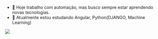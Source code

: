 - 🔭 Hoje trabalho com automação, mas busco sempre estar aprendendo novas tecnologias.
- 🌱 Atualmente estou estudando Angular, Python(DJANGO, Machine Learning)

 <img align="center" src="https://github-readme-stats.vercel.app/api?username=SendoDiferente&show_icons=true&theme=radical&bg_color=DEG,#2193b0,#6dd5ed)" />

